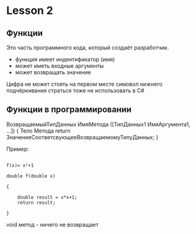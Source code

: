 # Lesson 2

## Функции

Это часть программного кода, который создаёт разработчик.

- функция имеет индентификатор (имя)
- может иметь входные аргументы
- может возвращать значение

Цифра не может стоять на первом месте симовол нижнего подчёркивания страться тоже не использовать в C#

## Функции в программировании

ВозвращаемыйТипДанных ИмяМетода ([ТипДанных1 ИмяАргумента1, ...])
{
    Тело Метода
    return ЗначениеСоответсвующееВозвращаемомуТипуДанных;
}

Пример:

```

f(x)= х²+1

double f(double x)

{

    double result = x*x+1;
    return result;

}

```

void метод - ничего не возвращает